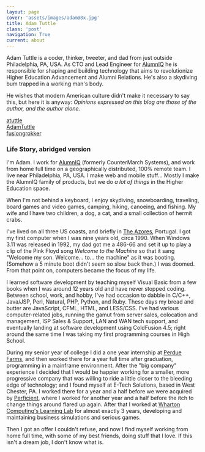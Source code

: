 ```yaml
---
layout: page
cover: 'assets/images/adam@3x.jpg'
title: Adam Tuttle
class: 'post'
navigation: True
current: about
---
```


Adam Tuttle is a coder, thinker, tweeter, and dad from just outside Philadelphia, PA, USA. As CTO and Lead Engineer for [AlumnIQ][iq] he is responsible for shaping and building technology that aims to revolutionize Higher Education Advancement and Alumni Relations. He's also a skydiving bum trapped in a working man's body.

He wishes that modern American culture didn't make it necessary to say this, but here it is anyway: _Opinions expressed on this blog are those of the author, and the author alone._

[<i class="fa fa-github-alt"></i> atuttle][gh]
<br/>[<i class="fa fa-twitter"></i> AdamTuttle][tw]
<br/> [<i class="fa fa-youtube-play"></i> fusiongrokker][yt]

### Life Story, abridged version

I'm Adam. I work for [AlumnIQ][iq] (formerly CounterMarch Systems), and work from home full time on a geographically distributed, 100% remote team. I live near Philadelphia, PA, USA. I make web and mobile stuff... Mostly I make the AlumnIQ family of products, but we do _a lot of things_ in the Higher Education space.

When I'm not behind a keyboard, I enjoy skydiving, snowboarding, traveling, board games and video games, camping, hiking, canoeing, and fishing. My wife and I have two children, a dog, a cat, and a small collection of hermit crabs.

I've lived on all three US coasts, and briefly in [The Azores][azores], Portugal. I got my first computer when I was nine years old, circa 1990. When Windows 3.11 was released in 1992, my dad got me a 486-66 and set it up to play a clip of the Pink Floyd song _Welcome to the Machine_ so that it sang "Welcome my son. Welcome... to... the machine" as it was booting. (Somehow a 5 minute boot didn't seem so slow back then.) I was doomed. From that point on, computers became the focus of my life.

I learned software development by teaching myself Visual Basic from a few books when I was around 12 years old and have never stopped coding. Between school, work, and hobby, I've had occasion to dabble in C/C++, Java/JSP, Perl, Natural, PHP, Python, and Ruby. These days my bread and butter are JavaScript, CFML, HTML, and LESS/CSS. I've had various computer-related jobs, running the gamut from server sales, colocation and management, ISP Sales & Support, LAN and WAN tech support, and eventually landing at software development using ColdFusion 4.5; right around the same time I was taking my first programming courses in High School.

During my senior year of college I did a one year internship at [Perdue Farms][perdue], and then worked there for a year full time after graduation, programming in a mainframe environment. After the "big company" experience I decided that I would be happier working for a smaller, more progressive company that was willing to ride a little closer to the bleeding edge of technology; and I found myself at E-Tech Solutions, based in West Chester, PA. I worked there for a year and a half before we were acquired by [Perficient][perficient], where I worked for another year and a half before the itch to change things around flared up again. After that I worked at [Wharton Computing's Learning Lab][LL] for almost exactly 3 years, developing and maintaining business simulations and serious games.

Then I got an offer I couldn't refuse, and now I find myself working from home full time, with some of my best friends, doing stuff that I love. If this isn't a dream job, I don't know what is.

[iq]: http://www.alumniq.com
[perdue]: http://www.perdue.com/
[perficient]: https://www.perficient.com/
[LL]: https://www.wharton.upenn.edu/
[gh]: https://github.com/atuttle
[tw]: https://twitter.com/adamtuttle
[yt]: https://www.youtube.com/user/fusiongrokker/videos
[azores]: https://www.google.com/maps/@38.6903073,-27.9664891,8.98z
